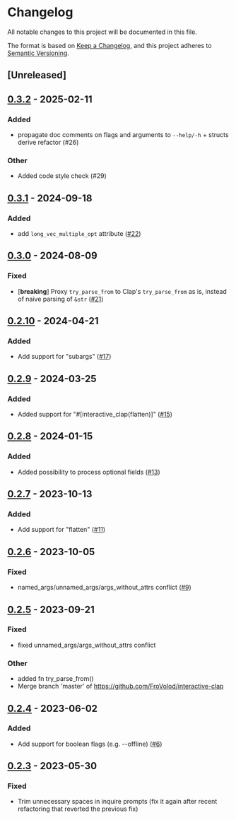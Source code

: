 # Changelog
All notable changes to this project will be documented in this file.

The format is based on [Keep a Changelog](https://keepachangelog.com/en/1.0.0/),
and this project adheres to [Semantic Versioning](https://semver.org/spec/v2.0.0.html).

## [Unreleased]

## [0.3.2](https://github.com/near-cli-rs/interactive-clap/compare/interactive-clap-derive-v0.3.1...interactive-clap-derive-v0.3.2) - 2025-02-11

### Added

- propagate doc comments on flags and arguments to `--help/-h` + structs derive refactor (#26)

### Other

- Added code style check (#29)

## [0.3.1](https://github.com/near-cli-rs/interactive-clap/compare/interactive-clap-derive-v0.3.0...interactive-clap-derive-v0.3.1) - 2024-09-18

### Added

- add `long_vec_multiple_opt` attribute ([#22](https://github.com/near-cli-rs/interactive-clap/pull/22))

## [0.3.0](https://github.com/near-cli-rs/interactive-clap/compare/interactive-clap-derive-v0.2.10...interactive-clap-derive-v0.3.0) - 2024-08-09

### Fixed
- [**breaking**] Proxy `try_parse_from` to Clap's `try_parse_from` as is, instead of naive parsing of `&str` ([#21](https://github.com/near-cli-rs/interactive-clap/pull/21))

## [0.2.10](https://github.com/near-cli-rs/interactive-clap/compare/interactive-clap-derive-v0.2.9...interactive-clap-derive-v0.2.10) - 2024-04-21

### Added
- Add support for "subargs" ([#17](https://github.com/near-cli-rs/interactive-clap/pull/17))

## [0.2.9](https://github.com/near-cli-rs/interactive-clap/compare/interactive-clap-derive-v0.2.8...interactive-clap-derive-v0.2.9) - 2024-03-25

### Added
- Added support for "#[interactive_clap(flatten)]" ([#15](https://github.com/near-cli-rs/interactive-clap/pull/15))

## [0.2.8](https://github.com/near-cli-rs/interactive-clap/compare/interactive-clap-derive-v0.2.7...interactive-clap-derive-v0.2.8) - 2024-01-15

### Added
- Added possibility to process optional fields ([#13](https://github.com/near-cli-rs/interactive-clap/pull/13))

## [0.2.7](https://github.com/near-cli-rs/interactive-clap/compare/interactive-clap-derive-v0.2.6...interactive-clap-derive-v0.2.7) - 2023-10-13

### Added
- Add support for "flatten" ([#11](https://github.com/near-cli-rs/interactive-clap/pull/11))

## [0.2.6](https://github.com/near-cli-rs/interactive-clap/compare/interactive-clap-derive-v0.2.5...interactive-clap-derive-v0.2.6) - 2023-10-05

### Fixed
- named_args/unnamed_args/args_without_attrs conflict ([#9](https://github.com/near-cli-rs/interactive-clap/pull/9))

## [0.2.5](https://github.com/near-cli-rs/interactive-clap/compare/interactive-clap-derive-v0.2.4...interactive-clap-derive-v0.2.5) - 2023-09-21

### Fixed
- fixed unnamed_args/args_without_attrs conflict

### Other
- added fn try_parse_from()
- Merge branch 'master' of https://github.com/FroVolod/interactive-clap

## [0.2.4](https://github.com/near-cli-rs/interactive-clap/compare/interactive-clap-derive-v0.2.3...interactive-clap-derive-v0.2.4) - 2023-06-02

### Added
- Add support for boolean flags (e.g. --offline) ([#6](https://github.com/near-cli-rs/interactive-clap/pull/6))

## [0.2.3](https://github.com/near-cli-rs/interactive-clap/compare/interactive-clap-derive-v0.2.2...interactive-clap-derive-v0.2.3) - 2023-05-30

### Fixed
- Trim unnecessary spaces in inquire prompts (fix it again after recent refactoring that reverted the previous fix)
